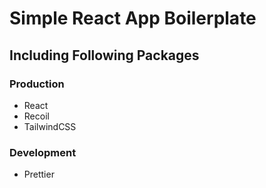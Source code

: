 # Simple React App Boilerplate

## Including Following Packages

### Production

- React
- Recoil
- TailwindCSS

### Development

- Prettier
